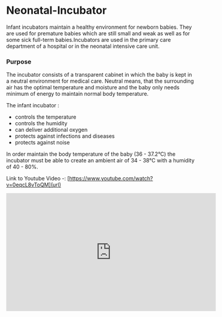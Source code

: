 # Neonatal-Incubator

Infant incubators maintain a healthy environment for newborn babies. They are used for premature babies which are still small and weak as well as for some sick full-term babies.Incubators are used in the primary care department of a hospital or in the neonatal intensive care unit. 

### Purpose 

The incubator consists of a transparent cabinet in which the baby is kept in a neutral environment for medical care. Neutral means, that the surrounding air has the optimal temperature and moisture and the baby only needs minimum of energy to maintain normal body temperature. 

The infant incubator :
  * controls the temperature 
  * controls the humidity 
  * can deliver additional oxygen 
  * protects against infections and diseases
  * protects against noise 
  
In order maintain the body temperature of the baby (36 - 37.2°C) the incubator must be able to create an ambient air of 34 - 38°C with a humidity of 40 - 80%.

Link to Youtube Video -: [https://www.youtube.com/watch?v=0eqcL8vToQM](url)
<body>
<iframe width="560" height="315" src="https://www.youtube.com/embed/0eqcL8vToQM" title="YouTube video player" frameborder="0" allow="accelerometer; autoplay; clipboard-write; encrypted-media; gyroscope; picture-in-picture; web-share" allowfullscreen></iframe>
</body>

